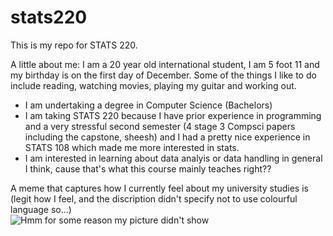# stats220

This is my repo for STATS 220. 

A little about me: I am a 20 year old international student, I am 5 foot 11 and my birthday is on the first day of December. Some of the things I like to do include reading, watching movies, playing my guitar and working out.

- I am undertaking a degree in Computer Science (Bachelors)
- I am taking STATS 220 because I have prior experience in programming and a very stressful second semester (4 stage 3 Compsci papers including the capstone, sheesh) and I had a pretty nice experience in STATS 108 which made me more interested in stats.
- I am interested in learning about data analyis or data handling in general I think, cause that's what this course mainly teaches right??

A meme that captures how I currently feel about my university studies is (legit how I feel, and the discription didn't specify not to use colourful language so...)\
![Hmm for some reason my picture didn't show](https://media1.tenor.com/m/jr9t3yabkH8AAAAC/ah-shit-here-we-go-again.gif)
